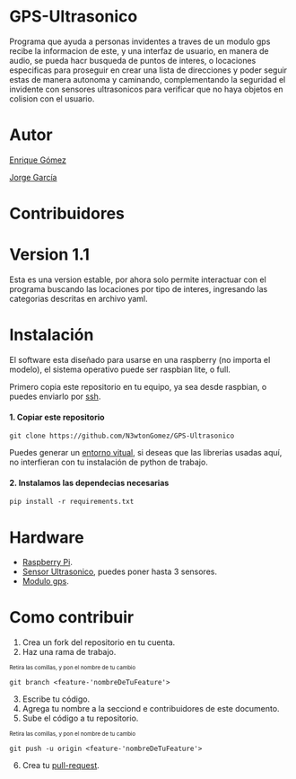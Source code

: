 # GPS-Ultrasonico

Programa que ayuda a personas invidentes a traves de un modulo gps recibe la informacion de este, y una interfaz de usuario, en manera de audio, se pueda hacr busqueda de puntos de interes, o locaciones especificas para proseguir en crear una lista de direcciones y poder seguir estas de manera autonoma y caminando, complementando la seguridad el invidente con sensores ultrasonicos para verificar que no haya objetos en colision con el usuario.

# Autor

[Enrique Gómez](https://github.com/N3wtonGomez)

[Jorge García](https://github.com/Jorge02342)

# Contribuidores

# Version 1.1
Esta es una version estable, por ahora solo permite interactuar con el programa buscando las locaciones por tipo de interes, ingresando las categorias descritas en archivo yaml.

# Instalación
El software esta diseñado para usarse en una raspberry (no importa el modelo), el sistema operativo puede ser raspbian lite, o full. 

Primero copia este repositorio en tu equipo, ya sea desde raspbian, o puedes enviarlo por [ssh](https://www.hostinger.mx/tutoriales/que-es-ssh). 
#### 1. Copiar este repositorio
```
git clone https://github.com/N3wtonGomez/GPS-Ultrasonico
```
Puedes generar un [entorno vitual](https://www.freecodecamp.org/espanol/news/entornos-virtuales-de-python-explicados-con-ejemplos/), si deseas que las librerias usadas aquí, no interfieran con tu instalación de python de trabajo.
#### 2. Instalamos las dependecias necesarias
```
pip install -r requirements.txt
```

# Hardware
* [Raspberry Pi](https://www.amazon.com.mx/RASPBERRY-PI-MS-004-00000024-Raspberry-Model/dp/B01LPLPBS8/ref=sr_1_1?keywords=raspberry+pi+3+model+b&qid=1652974163&sprefix=raspberry%2Caps%2C761&sr=8-1&ufe=app_do%3Aamzn1.fos.8a46d436-f8dd-421d-a49c-494b5d1632c6).
* [Sensor Ultrasonico](https://www.amazon.com.mx/IIVVERR-ultras%C3%B3nico-distancia-Ultrasonic-Measuring/dp/B07Y7VSP1K/ref=sr_1_8?keywords=sensor+ultrasonico+hc&qid=1652974210&sprefix=sensor+ultras%2Caps%2C179&sr=8-8), puedes poner hasta 3 sensores.
* [Modulo gps](https://www.amazon.com.mx/Microcontrolador-Compatible-sensibilidad-posicionamiento-navegaci%C3%B3n/dp/B07P8YMVNT/ref=sr_1_1?__mk_es_MX=%C3%85M%C3%85%C5%BD%C3%95%C3%91&crid=IV3HI6P367D6&keywords=modulo+gps&qid=1652974265&sprefix=modulo+%2Caps%2C133&sr=8-1).

# Como contribuir
1. Crea un fork del repositorio en tu cuenta.
2. Haz una rama de trabajo.

<sub><sup>Retira las comillas, y pon el nombre de tu cambio</sup></sub>
```
git branch <feature-'nombreDeTuFeature'>
```
3. Escribe tu código.
4. Agrega tu nombre a la secciond e contribuidores de este documento.
5. Sube el código a tu repositorio.

<sub><sup>Retira las comillas, y pon el nombre de tu cambio</sup></sub>
```
git push -u origin <feature-'nombreDeTuFeature'>
```
6. Crea tu [pull-request](https://www.freecodecamp.org/espanol/news/como-hacer-tu-primer-pull-request-en-github/).